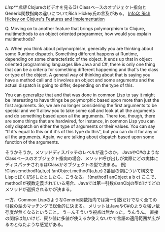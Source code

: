 *Lisp**言語* Clojureのビデオを見る(3)
Classベースのオブジェクト指向とGeneric関数指向の違いについてRich Hickey氏の言及がある。
 [InfoQ: Rich Hickey on Clojure's Features and Implementation](http://www.infoq.com/interviews/hickey-clojure)
 
 Q. Moving on to another feature that brings polymorphism to Clojure,
 multimethods to an object oriented programmer, how would you explain
 multimethods?
 
 A. When you think about polymorphism, generally you are
 thinking about some Runtime dispatch. Something different happens at
 Runtime, depending on some characteristic of the object. It ends up
 that in object oriented programming languages like Java and C#, there
 is only one thing that can be a criteria for something different
 happening and that's the class or type of the object. A general way of
 thinking about that is saying you have a method call and it involves
 an object and some arguments and the actual dispatch is going to
 differ, depending on the type of this.
 
 You can generalize that and that was done in common Lisp to say it
 might be interesting to have things be polymorphic based upon more
 than just the first arguments. So, we are no longer considering the
 first arguments to be special and we'll allow you to take some call
 and look at all the arguments and do something based upon all the
 arguments. There too, though, there are some things that are
 hardwired, for instance, in common Lisp you can only dispatch on
 either the type of arguments or their values. You can say "If it's
 equal to this or if it's of this type do this", but you can do it for
 any or all the arguments. Again, we are talking about dispatch based
 upon some function of the arguments.

そうかそうか。メソッドディスパッチのレベルが違うのか。
JavaやC#のようなClassベースのオブジェクト指向の場合、メソッド呼び出しが実際にどの実体にディスパッチされるはClassかオブジェクトの型で決まる。
例)
!Class::method1(a,b,c)
!anObject.method1(a,b,c)
2番目の例について構文をLispっぽく記述したとしたら、こうなる。
!(method1 anObject a b c)
ここで、method1が複数定義されている場合、Javaでは第一引数のanObjの型だけでどのメソッドが選択されるかが決まる。

一方、Common LispのようなGeneric関数指向では第一引数だけでなく全ての引数の型のマッチングで総合的に決まる。
メリットはJavaやC#のような強い依存度が無くなるということ。
うーんそういう視点は無かった。うんうん。
直接の関係は無いけど、戻り値に多値が使えるか使えないかで言語の適用範囲が広がるのと似たような感覚がある。
